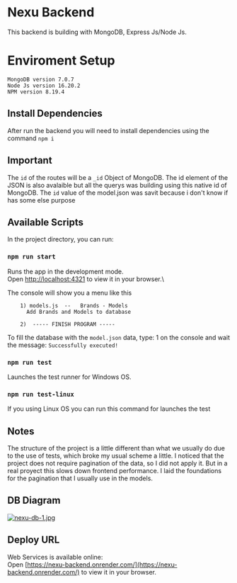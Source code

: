 # Nexu Backend 
This backend is building with MongoDB, Express Js/Node Js.

# Enviroment Setup
```
MongoDB version 7.0.7
Node Js version 16.20.2
NPM version 8.19.4
```

## Install Dependencies
After run the backend you will need to install dependencies using the command
`npm i`

## Important
The `id` of the routes will be a `_id` Object of MongoDB. The id element of the JSON is also avalaible but all the querys was building using this native id of MongoDB.
The `id` value of the model.json was savit because i don't know if has some else purpose

## Available Scripts
In the project directory, you can run:
### `npm run start`

Runs the app in the development mode.\
Open [http://localhost:4321](http://localhost:4321) to view it in your browser.\

The console will show you a menu like this

```
    1) models.js  --   Brands - Models
      Add Brands and Models to database

    2)  ----- FINISH PROGRAM -----
```
To fill the database with the `model.json` data, type: 1 on the console and wait the message: `Successfully executed!`


### `npm run test`
Launches the test runner for Windows OS.


### `npm run test-linux`
If you using Linux OS you can run this command for launches the test


## Notes
The structure of the project is a little different than what we usually do due to the use of tests, which broke my usual scheme a little.
I noticed that the project does not require pagination of the data, so I did not apply it. But in a real proyect this slows down frontend performance.
I laid the foundations for the pagination that I usually use in the models.

## DB Diagram
[![nexu-db-1.jpg](https://i.postimg.cc/gJwJ03bR/nexu-db-1.jpg)](https://postimg.cc/8JSDKJ5P)


## Deploy URL
Web Services is available online:\
Open [https://nexu-backend.onrender.com/](https://nexu-backend.onrender.com/) to view it in your browser.


